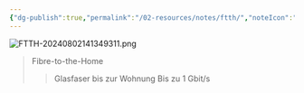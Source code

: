 ```yaml
---
{"dg-publish":true,"permalink":"/02-resources/notes/ftth/","noteIcon":"","updated":"2025-07-12T13:31:41.297+02:00"}
---
```


![FTTH-20240802141349311.png](/img/user/02%20-%20RESOURCES/Files/IMG/FTTH-20240802141349311.png)
>Fibre-to-the-Home
>>Glasfaser bis zur Wohnung
>>Bis zu 1 Gbit/s